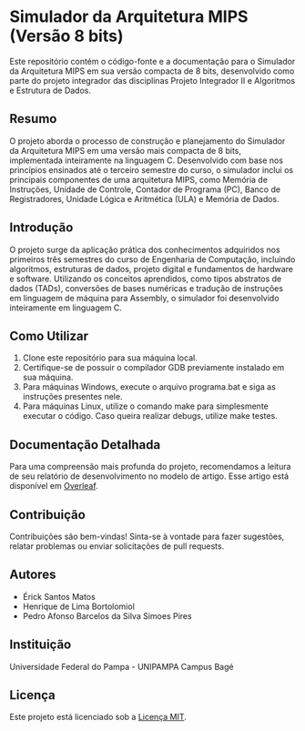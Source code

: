 # Simulador da Arquitetura MIPS (Versão 8 bits)

Este repositório contém o código-fonte e a documentação para o Simulador da Arquitetura MIPS em sua versão compacta de 8 bits, desenvolvido como parte do projeto integrador das disciplinas Projeto Integrador II e Algoritmos e Estrutura de Dados.

## Resumo

O projeto aborda o processo de construção e planejamento do Simulador da Arquitetura MIPS em uma versão mais compacta de 8 bits, implementada inteiramente na linguagem C. Desenvolvido com base nos princípios ensinados até o terceiro semestre do curso, o simulador inclui os principais componentes de uma arquitetura MIPS, como Memória de Instruções, Unidade de Controle, Contador de Programa (PC), Banco de Registradores, Unidade Lógica e Aritmética (ULA) e Memória de Dados.

## Introdução

O projeto surge da aplicação prática dos conhecimentos adquiridos nos primeiros três semestres do curso de Engenharia de Computação, incluindo algoritmos, estruturas de dados, projeto digital e fundamentos de hardware e software. Utilizando os conceitos aprendidos, como tipos abstratos de dados (TADs), conversões de bases numéricas e tradução de instruções em linguagem de máquina para Assembly, o simulador foi desenvolvido inteiramente em linguagem C.

## Como Utilizar

1. Clone este repositório para sua máquina local.
2. Certifique-se de possuir o compilador GDB previamente instalado em sua máquina.
3. Para máquinas Windows, execute o arquivo programa.bat e siga as instruções presentes nele.
3. Para máquinas Linux, utilize o comando make para simplesmente executar o código. Caso queira realizar debugs, utilize make testes.

## Documentação Detalhada

Para uma compreensão mais profunda do projeto, recomendamos a leitura de seu relatório de desenvolvimento no modelo de artigo. Esse artigo está disponível em [Overleaf](https://www.overleaf.com/read/pmkhnyqydxbc#84a343).


## Contribuição

Contribuições são bem-vindas! Sinta-se à vontade para fazer sugestões, relatar problemas ou enviar solicitações de pull requests.

## Autores

- Érick Santos Matos
- Henrique de Lima Bortolomiol
- Pedro Afonso Barcelos da Silva Simoes Pires

## Instituição

Universidade Federal do Pampa - UNIPAMPA Campus Bagé

## Licença

Este projeto está licenciado sob a [Licença MIT](LICENSE).
